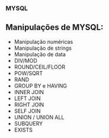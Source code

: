 ### MYSQL

## Manipulações de MYSQL:
* Manipulação numéricas 
* Manipulação de strings
* Manipulação de data
* DIV/MOD
* ROUND/CEIL/FLOOR
* POW/SQRT
* RAND
* GROUP BY e HAVING
* INNER JOIN
* LEFT JOIN
* RIGHT JOIN
* SELF JOIN
* UNION / UNION ALL
* SUBQUERY
* EXISTS
